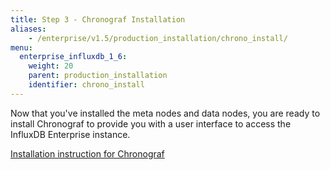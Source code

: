 ```yaml
---
title: Step 3 - Chronograf Installation
aliases:
    - /enterprise/v1.5/production_installation/chrono_install/
menu:
  enterprise_influxdb_1_6:
    weight: 20
    parent: production_installation
    identifier: chrono_install
---
```


Now that you've installed the meta nodes and data nodes, you are ready to install Chronograf
to provide you with a user interface to access the InfluxDB Enterprise instance.

[Installation instruction for Chronograf](/chronograf/latest/introduction/installation/)
